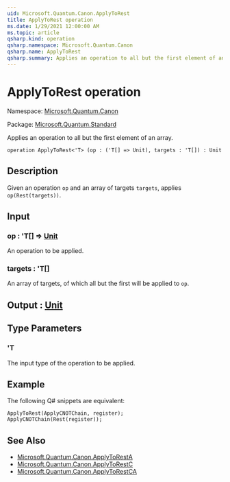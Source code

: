 ```yaml
---
uid: Microsoft.Quantum.Canon.ApplyToRest
title: ApplyToRest operation
ms.date: 1/29/2021 12:00:00 AM
ms.topic: article
qsharp.kind: operation
qsharp.namespace: Microsoft.Quantum.Canon
qsharp.name: ApplyToRest
qsharp.summary: Applies an operation to all but the first element of an array.
---
```


# ApplyToRest operation

Namespace: [Microsoft.Quantum.Canon](xref:Microsoft.Quantum.Canon)

Package: [Microsoft.Quantum.Standard](https://nuget.org/packages/Microsoft.Quantum.Standard)


Applies an operation to all but the first element of an array.

```qsharp
operation ApplyToRest<'T> (op : ('T[] => Unit), targets : 'T[]) : Unit
```


## Description

Given an operation `op` and an array of targets `targets`,applies `op(Rest(targets))`.

## Input

### op : 'T[] => [Unit](xref:microsoft.quantum.lang-ref.unit) 

An operation to be applied.


### targets : 'T[]

An array of targets, of which all but the first will be applied to `op`.



## Output : [Unit](xref:microsoft.quantum.lang-ref.unit)



## Type Parameters

### 'T

The input type of the operation to be applied.

## Example

The following Q# snippets are equivalent:```Q#ApplyToRest(ApplyCNOTChain, register);ApplyCNOTChain(Rest(register));```

## See Also

- [Microsoft.Quantum.Canon.ApplyToRestA](xref:Microsoft.Quantum.Canon.ApplyToRestA)
- [Microsoft.Quantum.Canon.ApplyToRestC](xref:Microsoft.Quantum.Canon.ApplyToRestC)
- [Microsoft.Quantum.Canon.ApplyToRestCA](xref:Microsoft.Quantum.Canon.ApplyToRestCA)